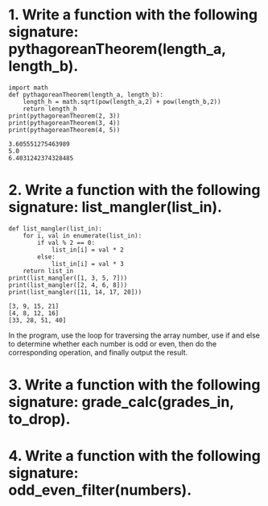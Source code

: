# 1. Write a function with the following signature: pythagoreanTheorem(length_a, length_b).
    import math
    def pythagoreanTheorem(length_a, length_b):
        length_h = math.sqrt(pow(length_a,2) + pow(length_b,2))
        return length_h
    print(pythagoreanTheorem(2, 3))
    print(pythagoreanTheorem(3, 4))
    print(pythagoreanTheorem(4, 5))
    
    3.605551275463989
    5.0
    6.4031242374328485

# 2. Write a function with the following signature: list_mangler(list_in).
    def list_mangler(list_in):
        for i, val in enumerate(list_in):
            if val % 2 == 0:
                list_in[i] = val * 2
            else:
                list_in[i] = val * 3
        return list_in
    print(list_mangler([1, 3, 5, 7]))
    print(list_mangler([2, 4, 6, 8]))
    print(list_mangler([11, 14, 17, 20]))
    
    [3, 9, 15, 21]
    [4, 8, 12, 16]
    [33, 28, 51, 40]
In the program, use the loop for traversing the array number, use if and else to determine whether each number is odd or even, then do the corresponding operation, and finally output the result.

# 3. Write a function with the following signature: grade_calc(grades_in, to_drop).


# 4. Write a function with the following signature: odd_even_filter(numbers).

